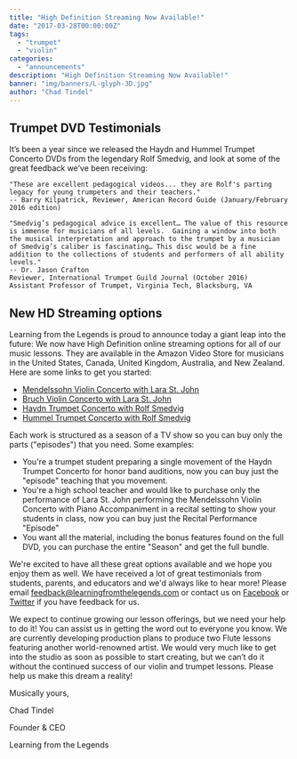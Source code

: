```yaml
---
title: "High Definition Streaming Now Available!"
date: "2017-03-28T00:00:00Z"
tags:
  - "trumpet"
  - "violin"
categories:
  - "announcements"
description: "High Definition Streaming Now Available!"
banner: "img/banners/L-glyph-3D.jpg"
author: "Chad Tindel"
---
```


## Trumpet DVD Testimonials
It’s been a year since we released the Haydn and Hummel Trumpet Concerto DVDs from the legendary Rolf Smedvig, and look at some of the great feedback we’ve been receiving:

```
"These are excellent pedagogical videos... they are Rolf's parting legacy for young trumpeters and their teachers."
-- Barry Kilpatrick, Reviewer, American Record Guide (January/February 2016 edition)
```

```
"Smedvig’s pedagogical advice is excellent… The value of this resource is immense for musicians of all levels.  Gaining a window into both the musical interpretation and approach to the trumpet by a musician of Smedvig’s caliber is fascinating… This disc would be a fine addition to the collections of students and performers of all ability levels."
-- Dr. Jason Crafton
Reviewer, International Trumpet Guild Journal (October 2016)
Assistant Professor of Trumpet, Virginia Tech, Blacksburg, VA
```

## New HD Streaming options
Learning from the Legends is proud to announce today a giant leap
into the future: We now have High Definition online streaming options
for all of our music lessons.  They are available in the Amazon Video
Store for musicians in the United States, Canada, United Kingdom,
Australia, and New Zealand.  Here are some links to get you started:

* [Mendelssohn Violin Concerto with Lara St. John](http://a.co/9dgbM8s)
* [Bruch Violin Concerto with Lara St. John](http://a.co/5XC6e5e)
* [Haydn Trumpet Concerto with Rolf Smedvig](http://a.co/1vEq1yU)
* [Hummel Trumpet Concerto with Rolf Smedvig](http://a.co/1JQlnAV)

Each work is structured as a season of a TV show so you can buy only the parts ("episodes") that you need.  Some examples:

* You're a trumpet student preparing a single movement of the Haydn Trumpet Concerto for honor band auditions, now you can buy just the "episode" teaching that you movement.
* You're a high school teacher and would like to purchase only the performance of Lara St. John performing the Mendelssohn Violin Concerto with Piano Accompaniment in a recital setting to show your students in class, now you can buy just the Recital Performance "Episode"
* You want all the material, including the bonus features found on the full DVD, you can purchase the entire "Season" and get the full bundle.

We're excited to have all these great options available and we hope you
enjoy them as well.  We have received a lot of great testimonials from
students, parents, and educators and we'd always like to hear more!  Please
email [feedback@learningfromthelegends.com](mailto:feedback@learningfromthelegends.com) or contact us on [Facebook](https://www.facebook.com/LFTLegends) or [Twitter](https://twitter.com/LFTLegends)
if you have feedback for us.

We expect to continue growing our lesson offerings, but we need your help to do it!
You can assist us in getting the word out to everyone you know. We are currently
developing production plans to produce two Flute lessons featuring another
world-renowned artist.  We would very much like to get into the studio
as soon as possible to start creating, but we can’t do it without the continued
success of our violin and trumpet lessons.  Please help us make this dream a reality!

Musically yours,

Chad Tindel

Founder & CEO

Learning from the Legends
